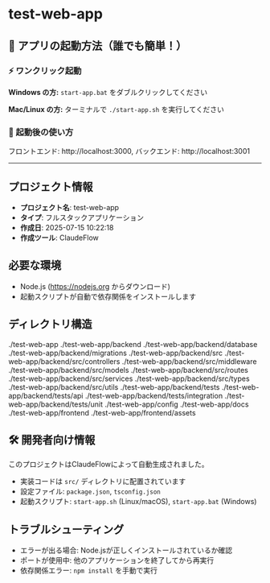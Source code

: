 # test-web-app

## 🚀 アプリの起動方法（誰でも簡単！）

### ⚡ ワンクリック起動

**Windows の方:**
`start-app.bat` をダブルクリックしてください

**Mac/Linux の方:**
ターミナルで `./start-app.sh` を実行してください

### 📱 起動後の使い方
フロントエンド: http://localhost:3000, バックエンド: http://localhost:3001

---

## プロジェクト情報
- **プロジェクト名**: test-web-app
- **タイプ**: フルスタックアプリケーション
- **作成日**: 2025-07-15 10:22:18
- **作成ツール**: ClaudeFlow

## 必要な環境
- Node.js (https://nodejs.org からダウンロード)
- 起動スクリプトが自動で依存関係をインストールします

## ディレクトリ構造
./test-web-app
./test-web-app/backend
./test-web-app/backend/database
./test-web-app/backend/migrations
./test-web-app/backend/src
./test-web-app/backend/src/controllers
./test-web-app/backend/src/middleware
./test-web-app/backend/src/models
./test-web-app/backend/src/routes
./test-web-app/backend/src/services
./test-web-app/backend/src/types
./test-web-app/backend/src/utils
./test-web-app/backend/tests
./test-web-app/backend/tests/api
./test-web-app/backend/tests/integration
./test-web-app/backend/tests/unit
./test-web-app/config
./test-web-app/docs
./test-web-app/frontend
./test-web-app/frontend/assets

## 🛠️ 開発者向け情報
このプロジェクトはClaudeFlowによって自動生成されました。
- 実装コードは `src/` ディレクトリに配置されています
- 設定ファイル: `package.json`, `tsconfig.json`
- 起動スクリプト: `start-app.sh` (Linux/macOS), `start-app.bat` (Windows)

## トラブルシューティング
- エラーが出る場合: Node.jsが正しくインストールされているか確認
- ポートが使用中: 他のアプリケーションを終了してから再実行
- 依存関係エラー: `npm install` を手動で実行


